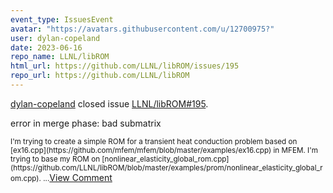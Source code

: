 ```yaml
---
event_type: IssuesEvent
avatar: "https://avatars.githubusercontent.com/u/12700975?"
user: dylan-copeland
date: 2023-06-16
repo_name: LLNL/libROM
html_url: https://github.com/LLNL/libROM/issues/195
repo_url: https://github.com/LLNL/libROM
---
```


<a href='https://github.com/dylan-copeland' target='_blank'>dylan-copeland</a> closed issue <a href='https://github.com/LLNL/libROM/issues/195' target='_blank'>LLNL/libROM#195</a>.

<p>error in merge phase: bad submatrix</p><small>I'm trying to create a simple ROM for a transient heat conduction problem based on [ex16.cpp](https://github.com/mfem/mfem/blob/master/examples/ex16.cpp) in MFEM.  I'm trying to base my ROM on [nonlinear_elasticity_global_rom.cpp](https://github.com/LLNL/libROM/blob/master/examples/prom/nonlinear_elasticity_global_rom.cpp)....</small><a href='https://github.com/LLNL/libROM/issues/195' target='_blank'>View Comment</a>